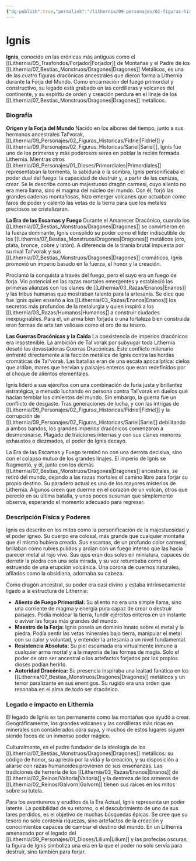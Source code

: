 ```yaml
---
{"dg-publish":true,"permalink":"/lithernia/09-personajes/02-figuras-historicas/ignis/","tags":["Dragón","Ancestral","Fuego","Figura Histórica","Era de las Escamas y Fuego","Metálico"]}
---
```


# Ignis

**Ignis**, conocido en las crónicas más antiguas como el [[Lithernia/05_Trasfondos/Forjador\|Forjador]] de Montañas y el Padre de los [[Lithernia/07_Bestias_Monstruos/Dragones\|Dragones]] Metálicos, es una de las cuatro figuras dracónicas ancestrales que dieron forma a Lithernia durante la Forja del Mundo. Como encarnación del fuego primordial y constructivo, su legado está grabado en las cordilleras y volcanes del continente, y su espíritu de orden y creación perdura en el linaje de los [[Lithernia/07_Bestias_Monstruos/Dragones\|Dragones]] metálicos.

### Biografía

**Origen y la Forja del Mundo**
Nacido en los albores del tiempo, junto a sus hermanos ancestrales Tal’vorak, [[Lithernia/09_Personajes/02_Figuras_Historicas/Fidriel\|Fidriel]] y [[Lithernia/09_Personajes/02_Figuras_Historicas/Sariel\|Sariel]], Ignis fue uno de los primeros y más poderosos seres en poblar la recién formada Lithernia. Mientras otros [[Lithernia/09_Personajes/01_Dioses/Primordiales\|Primordiales]] representaban la tormenta, la sabiduría o la sombra, Ignis personificaba el poder dual del fuego: la capacidad de destruir y, a partir de las cenizas, crear. Se le describe como un majestuoso dragón carmesí, cuyo aliento no era mera llama, sino el magma del núcleo del mundo. Con él, forjó las grandes cadenas montañosas, hizo emerger volcanes que actuaban como faros de poder y calentó las vetas de la tierra para que los metales preciosos se cristalizaran.

**La Era de las Escamas y Fuego**
Durante el Amanecer Dracónico, cuando los [[Lithernia/07_Bestias_Monstruos/Dragones\|Dragones]] se convirtieron en la fuerza dominante, Ignis consolidó su poder como el líder indiscutible de los [[Lithernia/07_Bestias_Monstruos/Dragones\|Dragones]] metálicos (oro, plata, bronce, cobre y latón). A diferencia de la tiranía brutal impuesta por su rival Tal’vorak y sus [[Lithernia/07_Bestias_Monstruos/Dragones\|Dragones]] cromáticos, Ignis promovió un imperio basado en la fuerza, el honor y la creación.

Proclamó la conquista a través del fuego, pero el suyo era un fuego de forja. Vio potencial en las razas mortales emergentes y estableció las primeras alianzas con los clanes de [[Lithernia/03_Razas/Enanos\|Enanos]] y las tribus humanas que mostraban talento para la artesanía. Se dice que fue Ignis quien enseñó a los [[Lithernia/03_Razas/Enanos\|Enanos]] los secretos más profundos de la metalurgia y quien inspiró a los [[Lithernia/03_Razas/Humanos\|Humanos]] a construir ciudades inexpugnables. Para él, un arma bien forjada o una fortaleza bien construida eran formas de arte tan valiosas como el oro de su tesoro.

**Las Guerras Dracónicas y la Caída**
La coexistencia de imperios dracónicos era insostenible. La ambición de Tal’vorak por subyugar toda Lithernia desató las devastadoras Guerras Dracónicas. Este conflicto milenario enfrentó directamente a la facción metálica de Ignis contra las hordas cromáticas de Tal’vorak. Las batallas eran de una escala apocalíptica: cielos que ardían, mares que hervían y paisajes enteros que eran redefinidos por el choque de alientos elementales.

Ignis lideró a sus ejércitos con una combinación de furia justa y brillantez estratégica, a menudo luchando en persona contra Tal’vorak en duelos que hacían temblar los cimientos del mundo. Sin embargo, la guerra fue un conflicto de desgaste. Tras generaciones de lucha, y con las intrigas de [[Lithernia/09_Personajes/02_Figuras_Historicas/Fidriel\|Fidriel]] y la corrupción de [[Lithernia/09_Personajes/02_Figuras_Historicas/Sariel\|Sariel]] debilitando a ambos bandos, los grandes imperios dracónicos comenzaron a desmoronarse. Plagado de traiciones internas y con sus clanes menores exhaustos o diezmados, el poder de Ignis decayó.

La Era de las Escamas y Fuego terminó no con una derrota decisiva, sino con el colapso mutuo de los grandes linajes. El imperio de Ignis se fragmentó, y él, junto con los demás [[Lithernia/07_Bestias_Monstruos/Dragones\|Dragones]] ancestrales, se retiró del mundo, dejando a las razas mortales el camino libre para forjar su propio destino. Su paradero actual es uno de los mayores misterios de Lithernia. Algunos creen que duerme en el corazón de un volcán, otros que pereció en su última batalla, y unos pocos susurran que simplemente observa, esperando el momento adecuado para regresar.

### Descripción Física y Poderes

Ignis es descrito en los mitos como la personificación de la majestuosidad y el poder ígneo. Su cuerpo era colosal, más grande que cualquier montaña que él mismo hubiera creado. Sus escamas, de un profundo color carmesí, brillaban como rubíes pulidos y ardían con un fuego interno que las hacía parecer metal al rojo vivo. Sus ojos eran dos soles en miniatura, capaces de derretir la piedra con una sola mirada, y su voz retumbaba como el estruendo de una erupción volcánica. Una corona de cuernos naturales, afilados como la obsidiana, adornaba su cabeza.

Como dragón ancestral, su poder era casi divino y estaba intrínsecamente ligado a la estructura de Lithernia:

*   **Aliento de Fuego Primordial:** Su aliento no era una simple llama, sino una corriente de magma y energía pura capaz de crear o destruir paisajes. Podía moldear la tierra, fundir ejércitos enteros en un instante o avivar las forjas más grandes del mundo.
*   **Maestro de la Forja:** Ignis poseía un dominio innato sobre el metal y la piedra. Podía sentir las vetas minerales bajo tierra, manipular el metal con su calor y voluntad, y entender la artesanía a un nivel fundamental.
*   **Resistencia Absoluta:** Su piel escamada era virtualmente inmune a cualquier arma mortal y a la mayoría de las formas de magia. Solo el poder de otro ser ancestral o los artefactos forjados por los propios dioses podían herirlo.
*   **Autoridad Dracónica:** Su presencia inspiraba una lealtad fanática en los [[Lithernia/07_Bestias_Monstruos/Dragones\|Dragones]] metálicos y un terror paralizante en sus enemigos. Su rugido era una orden que resonaba en el alma de todo ser dracónico.

### Legado e impacto en Lithernia

El legado de Ignis es tan permanente como las montañas que ayudó a crear. Geográficamente, los grandes volcanes y las cordilleras más ricas en minerales son considerados obra suya, y muchos de estos lugares siguen siendo focos de un inmenso poder mágico.

Culturalmente, es el padre fundador de la ideología de los [[Lithernia/07_Bestias_Monstruos/Dragones\|Dragones]] metálicos: su código de honor, su aprecio por la vida y la creación, y su disposición a aliarse con razas humanoides provienen de sus enseñanzas. Las tradiciones de herrería de los [[Lithernia/03_Razas/Enanos\|Enanos]] de [[Lithernia/02_Reinos/Valtoria\|Valtoria]] y la destreza de los armeros de [[Lithernia/02_Reinos/Galvorn\|Galvorn]] tienen sus raíces en los mitos sobre su tutela.

Para los aventureros y eruditos de la Era Actual, Ignis representa un poder latente. La posibilidad de su retorno, o el descubrimiento de uno de sus lares perdidos, es el objetivo de muchas búsquedas épicas. Se cree que su tesoro no solo contenía riquezas, sino artefactos de la creación y conocimientos capaces de cambiar el destino del mundo. En un Lithernia amenazado por el legado del [[Lithernia/09_Personajes/01_Dioses/Lilium\|Lilium]] y las profecías oscuras, la figura de Ignis simboliza una era en la que el poder no solo servía para destruir, sino también para forjar.